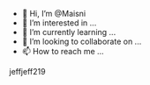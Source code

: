- 👋 Hi, I’m @Maisni
- 👀 I’m interested in ...
- 🌱 I’m currently learning ...
- 💞️ I’m looking to collaborate on ...
- 📫 How to reach me ...

<!---
Maisni/Maisni is a ✨ special ✨ repository because its `README.md` (this file) appears on your GitHub profile.
You can click the Preview link to take a look at your changes.
--->
jeffjeff219
